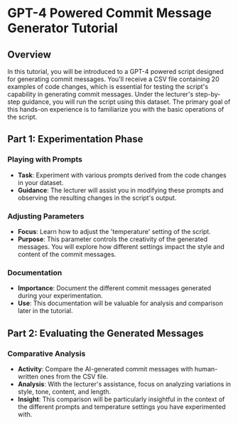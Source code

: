 # GPT-4 Powered Commit Message Generator Tutorial

## Overview

In this tutorial, you will be introduced to a GPT-4 powered script designed for generating commit messages. You'll receive a CSV file containing 20 examples of code changes, which is essential for testing the script's capability in generating commit messages. Under the lecturer's step-by-step guidance, you will run the script using this dataset. The primary goal of this hands-on experience is to familiarize you with the basic operations of the script.

## Part 1: Experimentation Phase

### Playing with Prompts
- **Task**: Experiment with various prompts derived from the code changes in your dataset.
- **Guidance**: The lecturer will assist you in modifying these prompts and observing the resulting changes in the script's output.

### Adjusting Parameters
- **Focus**: Learn how to adjust the 'temperature' setting of the script.
- **Purpose**: This parameter controls the creativity of the generated messages. You will explore how different settings impact the style and content of the commit messages.

### Documentation
- **Importance**: Document the different commit messages generated during your experimentation.
- **Use**: This documentation will be valuable for analysis and comparison later in the tutorial.

## Part 2: Evaluating the Generated Messages

### Comparative Analysis
- **Activity**: Compare the AI-generated commit messages with human-written ones from the CSV file.
- **Analysis**: With the lecturer's assistance, focus on analyzing variations in style, tone, content, and length.
- **Insight**: This comparison will be particularly insightful in the context of the different prompts and temperature settings you have experimented with.
